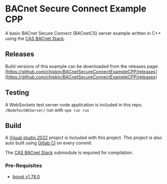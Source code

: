 # BACnet Secure Connect Example CPP

A basic BACnet Secure Connect (BACnetCS) server example written in C++ using the [CAS BACnet Stack](https://store.chipkin.com/services/stacks/bacnet-stack).

## Releases

Build versions of this example can be downloaded from the releases page:
[https://github.com/chipkin/BACnetSecureConnectExampleCPP/releases](https://github.com/chipkin/BACnetSecureConnectExampleCPP/releases)

## Testing

A WebSockets test server node application is included in this repo. ```/NodeTestWSServer/``` run with ```npm run run```

## Build

A [Visual studio 2022](https://visualstudio.microsoft.com/downloads/) project is included with this project. This project is also auto built using [Gitlab CI](https://docs.gitlab.com/ee/ci/) on every commit.

The [CAS BACnet Stack](https://store.chipkin.com/services/stacks/bacnet-stack) submodule is required for compilation.

### Pre-Requisites

- [boost v1.78.0](https://www.boost.org/users/history/version_1_78_0.html)
